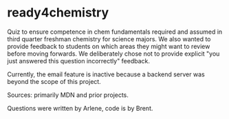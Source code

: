 # ready4chemistry
Quiz to ensure competence in chem fundamentals required and assumed in third quarter freshman chemistry for science majors.
We also wanted to provide feedback to students on which areas they might want to review before moving forwards. We deliberately chose not to provide explicit "you just answered this question incorrectly" feedback.

Currently, the email feature is inactive because a backend server was beyond the scope of this project.

Sources: primarily MDN and prior projects.

Questions were written by Arlene, code is by Brent.

